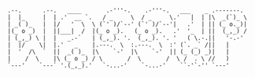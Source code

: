 
<!--
**ellemouton/ellemouton** is a ✨ _special_ ✨ repository because its `README.md` (this file) appears on your GitHub profile.

Here are some ideas to get you started:

- 🔭 I’m currently working on ...
- 🌱 I’m currently learning ...
- 👯 I’m looking to collaborate on ...
- 🤔 I’m looking for help with ...
- 💬 Ask me about ...
- 📫 How to reach me: ...
- 😄 Pronouns: ...
- ⚡ Fun fact: ...
-->

```
.--.      .--.   ____       .-'''-.    .-'''-.   ___    _ .-------.  
|  |_     |  | .'  __ `.   / _     \  / _     \.'   |  | |\  _(`)_ \ 
| _( )_   |  |/   '  \  \ (`' )/`--' (`' )/`--'|   .'  | || (_ o._)| 
|(_ o _)  |  ||___|  /  |(_ o _).   (_ o _).   .'  '_  | ||  (_,_) / 
| (_,_) \ |  |   _.-`   | (_,_). '.  (_,_). '. '   ( \.-.||   '-.-'  
|  |/    \|  |.'   _    |.---.  \  :.---.  \  :' (`. _` /||   |      
|  '  /\  `  ||  _( )_  |\    `-'  |\    `-'  || (_ (_) _)|   |      
|    /  \    |\ (_ o _) / \       /  \       /  \ /  . \ //   )      
`---'    `---` '.(_,_).'   `-...-'    `-...-'    ``-'`-'' `---'      
                                                                 
```
